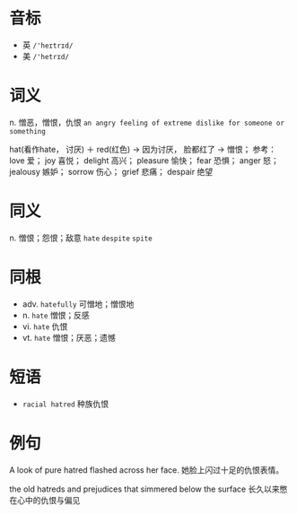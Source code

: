 # 音标

- 英 `/'heɪtrɪd/`
- 美 `/'hetrɪd/`

# 词义

n. 憎恶，憎恨，仇恨
`an angry feeling of extreme dislike for someone or something`



hat(看作hate， 讨厌) ＋ red(红色) → 因为讨厌， 脸都红了 → 憎恨； 参考：  love 爱； joy 喜悦； delight 高兴； pleasure 愉快； fear 恐惧； anger 怒； jealousy 嫉妒； sorrow 伤心； grief 悲痛； despair 绝望

# 同义

n. 憎恨；怨恨；敌意
`hate` `despite` `spite`

# 同根

- adv. `hatefully` 可憎地；憎恨地
- n. `hate` 憎恨；反感
- vi. `hate` 仇恨
- vt. `hate` 憎恨；厌恶；遗憾

# 短语

- `racial hatred` 种族仇恨

# 例句

A look of pure hatred flashed across her face.
她脸上闪过十足的仇恨表情。

the old hatreds and prejudices that simmered below the surface
长久以来憋在心中的仇恨与偏见


